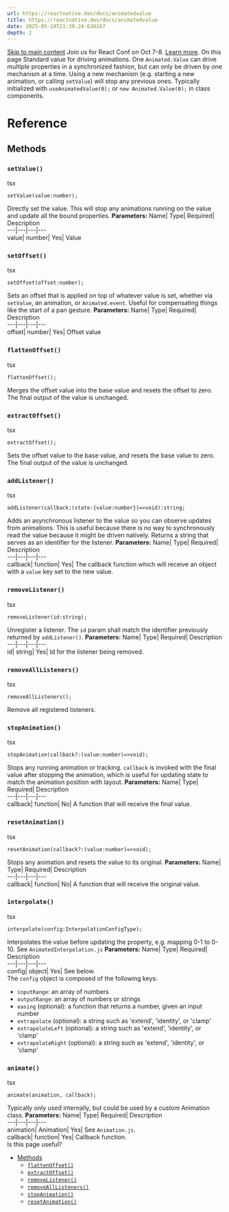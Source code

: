 ```yaml
---
url: https://reactnative.dev/docs/animatedvalue
title: https://reactnative.dev/docs/animatedvalue
date: 2025-05-10T21:39:24.636167
depth: 2
---
```


[Skip to main content](https://reactnative.dev/docs/animatedvalue#__docusaurus_skipToContent_fallback)
Join us for React Conf on Oct 7-8. [Learn more](https://conf.react.dev).
On this page
Standard value for driving animations. One `Animated.Value` can drive multiple properties in a synchronized fashion, but can only be driven by one mechanism at a time. Using a new mechanism (e.g. starting a new animation, or calling `setValue`) will stop any previous ones.
Typically initialized with `useAnimatedValue(0);` or `new Animated.Value(0);` in class components.
# Reference
## Methods[​](https://reactnative.dev/docs/animatedvalue#methods "Direct link to Methods")
### `setValue()`[​](https://reactnative.dev/docs/animatedvalue#setvalue "Direct link to setvalue")
tsx
```
setValue(value:number);
```

Directly set the value. This will stop any animations running on the value and update all the bound properties.
**Parameters:**
Name| Type| Required| Description  
---|---|---|---  
value| number| Yes| Value  
### `setOffset()`[​](https://reactnative.dev/docs/animatedvalue#setoffset "Direct link to setoffset")
tsx
```
setOffset(offset:number);
```

Sets an offset that is applied on top of whatever value is set, whether via `setValue`, an animation, or `Animated.event`. Useful for compensating things like the start of a pan gesture.
**Parameters:**
Name| Type| Required| Description  
---|---|---|---  
offset| number| Yes| Offset value  
### `flattenOffset()`[​](https://reactnative.dev/docs/animatedvalue#flattenoffset "Direct link to flattenoffset")
tsx
```
flattenOffset();
```

Merges the offset value into the base value and resets the offset to zero. The final output of the value is unchanged.
### `extractOffset()`[​](https://reactnative.dev/docs/animatedvalue#extractoffset "Direct link to extractoffset")
tsx
```
extractOffset();
```

Sets the offset value to the base value, and resets the base value to zero. The final output of the value is unchanged.
### `addListener()`[​](https://reactnative.dev/docs/animatedvalue#addlistener "Direct link to addlistener")
tsx
```
addListener(callback:(state:{value:number})=>void):string;
```

Adds an asynchronous listener to the value so you can observe updates from animations. This is useful because there is no way to synchronously read the value because it might be driven natively.
Returns a string that serves as an identifier for the listener.
**Parameters:**
Name| Type| Required| Description  
---|---|---|---  
callback| function| Yes| The callback function which will receive an object with a `value` key set to the new value.  
### `removeListener()`[​](https://reactnative.dev/docs/animatedvalue#removelistener "Direct link to removelistener")
tsx
```
removeListener(id:string);
```

Unregister a listener. The `id` param shall match the identifier previously returned by `addListener()`.
**Parameters:**
Name| Type| Required| Description  
---|---|---|---  
id| string| Yes| Id for the listener being removed.  
### `removeAllListeners()`[​](https://reactnative.dev/docs/animatedvalue#removealllisteners "Direct link to removealllisteners")
tsx
```
removeAllListeners();
```

Remove all registered listeners.
### `stopAnimation()`[​](https://reactnative.dev/docs/animatedvalue#stopanimation "Direct link to stopanimation")
tsx
```
stopAnimation(callback?:(value:number)=>void);
```

Stops any running animation or tracking. `callback` is invoked with the final value after stopping the animation, which is useful for updating state to match the animation position with layout.
**Parameters:**
Name| Type| Required| Description  
---|---|---|---  
callback| function| No| A function that will receive the final value.  
### `resetAnimation()`[​](https://reactnative.dev/docs/animatedvalue#resetanimation "Direct link to resetanimation")
tsx
```
resetAnimation(callback?:(value:number)=>void);
```

Stops any animation and resets the value to its original.
**Parameters:**
Name| Type| Required| Description  
---|---|---|---  
callback| function| No| A function that will receive the original value.  
### `interpolate()`[​](https://reactnative.dev/docs/animatedvalue#interpolate "Direct link to interpolate")
tsx
```
interpolate(config:InterpolationConfigType);
```

Interpolates the value before updating the property, e.g. mapping 0-1 to 0-10.
See `AnimatedInterpolation.js`
**Parameters:**
Name| Type| Required| Description  
---|---|---|---  
config| object| Yes| See below.  
The `config` object is composed of the following keys:
  * `inputRange`: an array of numbers
  * `outputRange`: an array of numbers or strings
  * `easing` (optional): a function that returns a number, given an input number
  * `extrapolate` (optional): a string such as 'extend', 'identity', or 'clamp'
  * `extrapolateLeft` (optional): a string such as 'extend', 'identity', or 'clamp'
  * `extrapolateRight` (optional): a string such as 'extend', 'identity', or 'clamp'


### `animate()`[​](https://reactnative.dev/docs/animatedvalue#animate "Direct link to animate")
tsx
```
animate(animation, callback);
```

Typically only used internally, but could be used by a custom Animation class.
**Parameters:**
Name| Type| Required| Description  
---|---|---|---  
animation| Animation| Yes| See `Animation.js`.  
callback| function| Yes| Callback function.  
Is this page useful?
  * [Methods](https://reactnative.dev/docs/animatedvalue#methods)
    * [`flattenOffset()`](https://reactnative.dev/docs/animatedvalue#flattenoffset)
    * [`extractOffset()`](https://reactnative.dev/docs/animatedvalue#extractoffset)
    * [`removeListener()`](https://reactnative.dev/docs/animatedvalue#removelistener)
    * [`removeAllListeners()`](https://reactnative.dev/docs/animatedvalue#removealllisteners)
    * [`stopAnimation()`](https://reactnative.dev/docs/animatedvalue#stopanimation)
    * [`resetAnimation()`](https://reactnative.dev/docs/animatedvalue#resetanimation)



